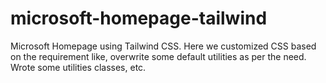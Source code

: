 # microsoft-homepage-tailwind
Microsoft Homepage using Tailwind CSS. Here we customized CSS based on the requirement like, overwrite some default utilities as per the need. Wrote some utilities classes, etc.
